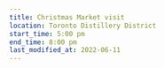 ```yaml
---
title: Christmas Market visit
location: Toronto Distillery District
start_time: 5:00 pm
end_time: 8:00 pm
last_modified_at: 2022-06-11
---
```

